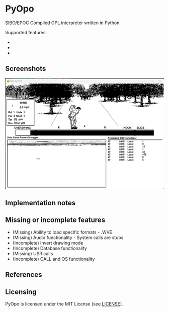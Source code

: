 # PyOpo
SIBO/EPOC Compiled OPL interpreter written in Python

Supported features:

*
*
*

## Screenshots

![Fairway](screenshots/fairway.png)

## Implementation notes

## Missing or incomplete features

* (Missing) Ability to load specific formats - .WVE
* (Missing) Audio functionality - System calls are stubs
* (Incomplete) Invert drawing mode
* (Incomplete) Database functionality
* (Missing) USR calls
* (Incomplete) CALL and OS functionality

## References

## Licensing

PyOpo is licensed under the MIT License (see [LICENSE](LICENSE)).